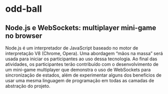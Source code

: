 # odd-ball

## Node.js e WebSockets: multiplayer mini-game no browser

Node.js é um interpretador de JavaScript baseado no motor de interpretação V8 (Chrome, Opera). Uma abordagem “mãos na massa” será usada para iniciar os participantes ao uso dessa tecnologia. Ao final das atividades, os participantes terão contribuído com o desenvolvimento de um mini-game multiplayer que demonstra o uso de WebSockets para sincronização de estados, além de experimentar alguns dos benefícios de usar uma mesma linguagem de programação em todas as camadas de abstração do projeto.
